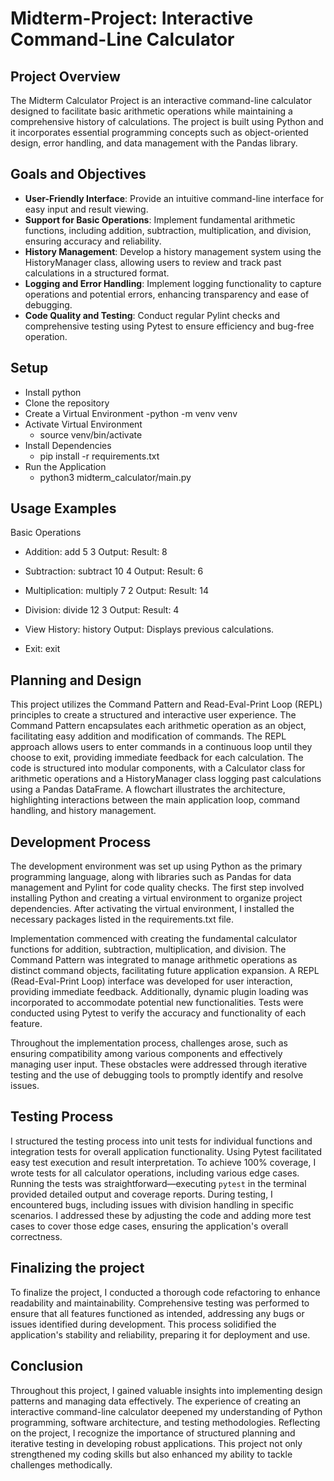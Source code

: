 # Midterm-Project: Interactive Command-Line Calculator

## Project Overview

The Midterm Calculator Project is an interactive command-line calculator designed to facilitate basic arithmetic operations while maintaining a comprehensive history of calculations. The project is built using Python and it incorporates essential programming concepts such as object-oriented design, error handling, and data management with the Pandas library. 

## Goals and Objectives
- **User-Friendly Interface**: Provide an intuitive command-line interface for easy input and result viewing.
- **Support for Basic Operations**: Implement fundamental arithmetic functions, including addition, subtraction, multiplication, and division, ensuring accuracy and reliability.
- **History Management**: Develop a history management system using the HistoryManager class, allowing users to review and track past calculations in a structured format.
- **Logging and Error Handling**: Implement logging functionality to capture operations and potential errors, enhancing transparency and ease of debugging.
- **Code Quality and Testing**: Conduct regular Pylint checks and comprehensive testing using Pytest to ensure efficiency and bug-free operation.
## Setup
- Install python
- Clone the repository
- Create a Virtual Environment
     -python -m venv venv
- Activate Virtual Environment
     - source venv/bin/activate
- Install Dependencies
     - pip install -r requirements.txt
- Run the Application
  - python3 midterm_calculator/main.py  
## Usage Examples
Basic Operations
- Addition:
    add 5 3
    Output: Result: 8
- Subtraction:
    subtract 10 4
    Output: Result: 6
- Multiplication:
    multiply 7 2
    Output: Result: 14
- Division:
    divide 12 3
    Output: Result: 4

- View History:
    history
    Output: Displays previous calculations.

- Exit:
    exit
## Planning and Design
This project utilizes the Command Pattern and Read-Eval-Print Loop (REPL) principles to create a structured and interactive user experience. The Command Pattern encapsulates each arithmetic operation as an object, facilitating easy addition and modification of commands. The REPL approach allows users to enter commands in a continuous loop until they choose to exit, providing immediate feedback for each calculation. The code is structured into modular components, with a Calculator class for arithmetic operations and a HistoryManager class logging past calculations using a Pandas DataFrame. A flowchart illustrates the architecture, highlighting interactions between the main application loop, command handling, and history management.

## Development Process
The development environment was set up using Python as the primary programming language, along with libraries such as Pandas for data management and Pylint for code quality checks. The first step involved installing Python and creating a virtual environment to organize project dependencies. After activating the virtual environment, I installed the necessary packages listed in the requirements.txt file.

Implementation commenced with creating the fundamental calculator functions for addition, subtraction, multiplication, and division. The Command Pattern was integrated to manage arithmetic operations as distinct command objects, facilitating future application expansion. A REPL (Read-Eval-Print Loop) interface was developed for user interaction, providing immediate feedback. Additionally, dynamic plugin loading was incorporated to accommodate potential new functionalities. Tests were conducted using Pytest to verify the accuracy and functionality of each feature.

Throughout the implementation process, challenges arose, such as ensuring compatibility among various components and effectively managing user input. These obstacles were addressed through iterative testing and the use of debugging tools to promptly identify and resolve issues.

## Testing Process
I structured the testing process into unit tests for individual functions and integration tests for overall application functionality. Using Pytest facilitated easy test execution and result interpretation. To achieve 100% coverage, I wrote tests for all calculator operations, including various edge cases. Running the tests was straightforward—executing `pytest` in the terminal provided detailed output and coverage reports. During testing, I encountered bugs, including issues with division handling in specific scenarios. I addressed these by adjusting the code and adding more test cases to cover those edge cases, ensuring the application's overall correctness.

## Finalizing the project
To finalize the project, I conducted a thorough code refactoring to enhance readability and maintainability. Comprehensive testing was performed to ensure that all features functioned as intended, addressing any bugs or issues identified during development. This process solidified the application's stability and reliability, preparing it for deployment and use.

## Conclusion
Throughout this project, I gained valuable insights into implementing design patterns and managing data effectively. The experience of creating an interactive command-line calculator deepened my understanding of Python programming, software architecture, and testing methodologies. Reflecting on the project, I recognize the importance of structured planning and iterative testing in developing robust applications. This project not only strengthened my coding skills but also enhanced my ability to tackle challenges methodically.
